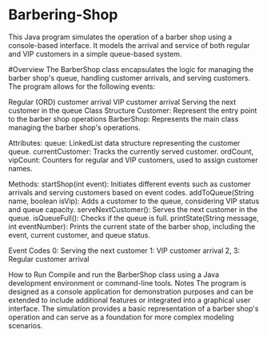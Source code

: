 # Barbering-Shop
This Java program simulates the operation of a barber shop using a console-based interface. It models the arrival and service of both regular and VIP customers in a simple queue-based system.

#Overview
The BarberShop class encapsulates the logic for managing the barber shop's queue, handling customer arrivals, and serving customers. The program allows for the following events:

Regular (ORD) customer arrival
VIP customer arrival
Serving the next customer in the queue
Class Structure
Customer: Represent the entry point to the barber shop operations 
BarberShop: Represents the main class managing the barber shop's operations.

Attributes:
queue: LinkedList data structure representing the customer queue.
currentCustomer: Tracks the currently served customer.
ordCount, vipCount: Counters for regular and VIP customers, used to assign customer names.

Methods:
startShop(int event): Initiates different events such as customer arrivals and serving customers based on event codes.
addToQueue(String name, boolean isVip): Adds a customer to the queue, considering VIP status and queue capacity.
serveNextCustomer(): Serves the next customer in the queue.
isQueueFull(): Checks if the queue is full.
printState(String message, int eventNumber): Prints the current state of the barber shop, including the event, current customer, and queue status.

Event Codes
0: Serving the next customer
1: VIP customer arrival
2, 3: Regular customer arrival

How to Run
Compile and run the BarberShop class using a Java development environment or command-line tools.
Notes
The program is designed as a console application for demonstration purposes and can be extended to include additional features or integrated into a graphical user interface.
The simulation provides a basic representation of a barber shop's operation and can serve as a foundation for more complex modeling scenarios.